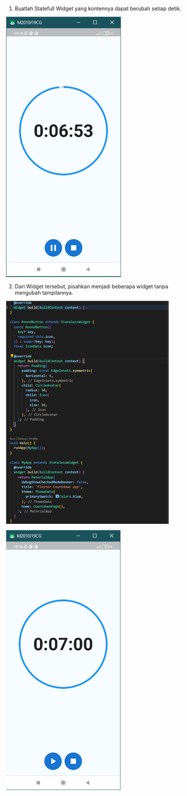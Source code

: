 1. Buatlah Statefull Widget yang kontennya dapat berubah setiap detik.

![](../screenshots/Screenshot_TampilanPraktikumSection12_2.png)

2. Dari Widget tersebut, pisahkan menjadi beberapa widget tanpa mengubah tampilannya.

![](../screenshots/Screenshot_TampilanPraktikumSection12_5.png)

![](../screenshots/Screenshot_TampilanPraktikumSection12_1.png)